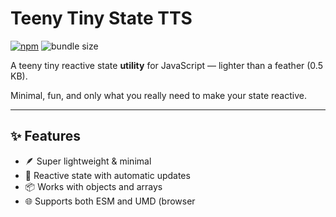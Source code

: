 # Teeny Tiny State TTS

[![npm](https://img.shields.io/npm/v/teeny-tiny-state)](https://www.npmjs.com/package/teeny-tiny-state)
![bundle size](https://bundlephobia.com/package/teeny-tiny-state)

A teeny tiny reactive state **utility** for JavaScript — lighter than a feather (0.5 KB).

Minimal, fun, and only what you really need to make your state reactive.

---

## ✨ Features

- 🪶 Super lightweight & minimal
- 🔄 Reactive state with automatic updates
- 📦 Works with objects and arrays
- 🌐 Supports both ESM and UMD (browser <script> ready)

## 🚀 Usage

### With ES Modules

```js
import { reactive, effect } from "teeny-tiny-state";

const state = reactive({ count: 0 });

effect(() => {
  console.log("Count is:", state.count);
});

state.count++; // triggers effect -> "Count is: 1"
```

---

### With Arrays

```js
import { reactive, effect } from "teeny-tiny-state";

const state = reactive({ items: [] });

effect(() => {
  console.log("Items:", state.items.join(", "));
});

state.items.push("Hello"); // Items: Hello
state.items.push("World"); // Items: Hello, World
```

---

### In the Browser

```js
<script src="./dist/teeny-tiny-state.umd.js"></script>
<script>
  const { reactive, effect } = TeenyTinyState;

  const state = reactive({ count: 0 });

  effect(() => {
    document.body.textContent = `Count: ${state.count}`;
  });

  setInterval(() => state.count++, 1000);
</script>
```

---

### With cleanup

```js
import { reactive, effect } from "teeny-tiny-state";

const state = reactive({ count: 0 });

effect(() => {
  const timer = setInterval(() => {
    console.log("Tick:", state.count);
  }, 1000);

  return () => clearInterval(timer);
});

state.count++;
```

### 🛠 API

reactive(object)

Wraps an object or array into a reactive proxy.
All reads and writes will be tracked automatically.

effect(fn)

Registers a reactive effect function.
The function will automatically re-run whenever its dependencies change.
